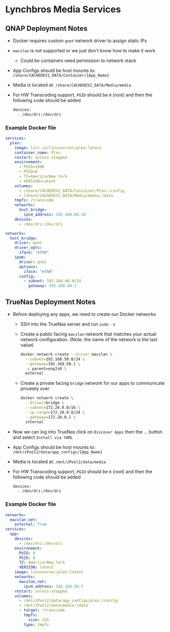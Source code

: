 # Lynchbros Media Services

## QNAP Deployment Notes

- Docker requires custom `qnet` network driver to assign static IPs
- `macvlan` is not supported or we just don't know how to make it work
  - Could be containers need permission to network stack
- App Configs should be host mounts to: `/share/CACHEDEV1_DATA/Container/{App_Name}`
- Media is located at: `/share/CACHEDEV2_DATA/Media/media`
- For HW Transcoding support, `PGID` should be `0` (root) and then the following code should be added

  ```bash
  devices:
    - /dev/dri:/dev/dri
  ```

### Example Docker file

```yaml
services:
  plex:
    image: lscr.io/linuxserver/plex:latest
    container_name: Plex
    restart: unless-stopped
    environment:
      - PUID=1000
      - PGID=0
      - TZ=America/New_York
      - VERSION=latest
    volumes:
      - /share/CACHEDEV1_DATA/Container/Plex:/config
      - /share/CACHEDEV2_DATA/Media/media:/data
    tmpfs: /transcode
    networks:
      host_bridge:
        ipv4_address: 192.168.60.10
    devices:
      - /dev/dri:/dev/dri

networks:
  host_bridge:
    driver: qnet
    driver_opts:
      iface: "eth0"
    ipam:
      driver: qnet
      options:
        iface: "eth0"
      config:
        - subnet: 192.168.60.0/24
          gateway: 192.168.60.1

```

## TrueNas Deployment Notes

- Before deploying any apps, we need to create our Docker networks
  - SSH into the TrueNas server and run `sudo -s`
  - Create a public facing `macvlan` network that matches your actual network configuration. (Note: the name of the network is the last value)

    ```bash
    docker network create --driver macvlan \
      --subnet=192.168.50.0/24 \
      --gateway=192.168.50.1 \
      -o parent=enp2s0 \
      external
    ```

  - Create a private facing `bridge` network for our apps to communicate privately over

    ```bash
    docker network create \
      --driver=bridge \
      --subnet=172.28.0.0/16 \
      --ip-range=172.28.0.0/24 \
      --gateway=172.28.0.1 \
      internal
    ```

- Now we can log into TrueNas click on `Discover Apps` then the ... button and select `Install via YAML`
- App Configs should be host mounts to: `/mnt/zPool2/data/app_configs/{App_Name}`
- Media is located at: `/mnt/zPool2/data/media`
- For HW Transcoding support, `PGID` should be `0` (root) and then the following code should be added

  ```bash
  devices:
    - /dev/dri:/dev/dri
  ```

### Example Docker file

```yaml
networks:
  macvlan_net:
    external: True
services:
  app:
    devices:
      - /dev/dri:/dev/dri
    environment:
      PUID: 0
      PGID: 0
      TZ: America/New_York
      VERSION: latest
    image: linuxserver/plex:latest
    networks:
      macvlan_net:
        ipv4_address: 192.168.50.5
    restart: unless-stopped
    volumes:
      - /mnt/zPool2/data/app_configs/plex:/config
      - /mnt/zPool2/data/media:/data
      - target: /transcode
        tmpfs:
          size: 32G
        type: tmpfs

```
